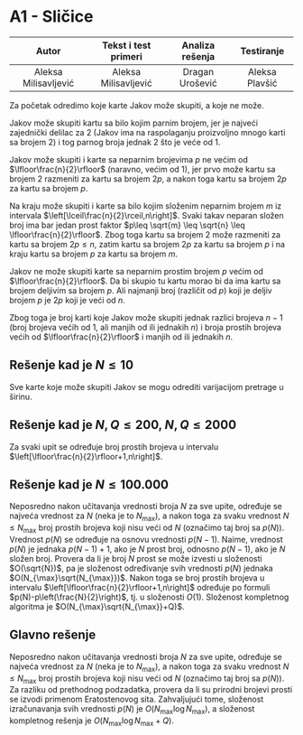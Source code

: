 # A1 - Sličice

| Autor | Tekst i test primeri | Analiza rеšenja | Testiranje |
|:-:|:-:|:-:|:-:|
| Aleksa Milisavljević | Aleksa Milisavljević | Dragan Urošević | Aleksa Plavšić |

Za početak odredimo koje karte Jakov može skupiti, a koje ne može.

Jakov može skupiti kartu sa bilo kojim parnim brojem, jer je najveći zajednički delilac za $2$ (Jakov ima na raspolaganju proizvoljno mnogo karti sa brojem $2$) i tog parnog broja jednak $2$ što je veće od $1$.

Jakov može skupiti i karte sa neparnim brojevima $p$ ne većim od $\lfloor\frac{n}{2}\rfloor$ (naravno, većim od $1$), jer prvo može kartu sa brojem $2$ razmeniti za kartu sa brojem $2p$, a nakon toga kartu sa brojem $2p$ za kartu sa brojem $p$.

Na kraju može skupiti i karte sa bilo kojim složenim neparnim brojem $m$ iz intervala $\left[\lceil\frac{n}{2}\rceil,n\right]$. Svaki takav neparan složen broj ima bar jedan prost faktor $p\leq \sqrt{m} \leq \sqrt{n} \leq \lfloor\frac{n}{2}\rfloor$. Zbog toga kartu sa brojem $2$ može razmeniti za kartu sa brojem $2p\leq n$, zatim kartu sa brojem $2p$ za kartu sa brojem $p$ i na kraju kartu sa brojem $p$ za kartu sa brojem $m$.

Jakov ne može skupiti karte sa neparnim prostim brojem $p$ većim od $\lfloor\frac{n}{2}\rfloor$. Da bi skupio tu kartu morao bi da ima kartu sa brojem deljivim sa brojem $p$. Ali najmanji broj (različit od $p$) koji je deljiv brojem $p$ je $2p$ koji je veći od $n$.

Zbog toga je broj karti koje Jakov može skupiti jednak razlici brojeva $n-1$ (broj brojeva većih od $1$, ali manjih od ili jednakih $n$) i broja prostih brojeva većih od $\lfloor\frac{n}{2}\rfloor$ i manjih od ili jednakih $n$.

## Rešenje kad je $N \leq 10$
Sve karte koje može skupiti Jakov se mogu odrediti varijacijom pretrage u širinu.

## Rešenje kad je $N, Q \leq 200$, $N, Q \leq 2000$

Za svaki upit se određuje broj prostih brojeva u intervalu $\left[\lfloor\frac{n}{2}\rfloor+1,n\right]$.

## Rešenje kad je $N \leq 100.000$
Neposredno nakon učitavanja vrednosti broja $N$ za sve upite, određuje se najveća vrednost za $N$ (neka je to $N_{\max}$), a nakon toga za svaku vrednost $N \leq N_{\max}$ broj prostih brojeva koji nisu veći od $N$ (označimo taj broj sa $p(N)$).  Vrednost $p(N)$ se određuje na osnovu vrednosti $p(N-1)$. Naime, vrednost $p(N)$ je jednaka $p(N-1)+1$, ako je $N$ prost broj, odnosno $p(N-1)$, ako je $N$ složen broj. Provera da li je broj $N$ prost se može izvesti u složenosti $O(\sqrt{N})$, pa je složenost određivanje svih vrednosti $p(N)$ jednaka $O(N_{\max}\sqrt{N_{\max}})$.
 Nakon toga se broj prostih brojeva u intervalu  $\left[\lfloor\frac{n}{2}\rfloor+1,n\right]$ određuje po formuli $p(N)-p\left(\frac{N}{2}\right)$, tj. u složenosti $O(1)$. Složenost kompletnog algoritma je $O(N_{\max}\sqrt{N_{\max}}+Q)$.

## Glavno rešenje

Neposredno nakon učitavanja vrednosti broja $N$ za sve upite, određuje se najveća vrednost za $N$ (neka je to $N_{\max}$), a nakon toga za svaku vrednost $N \leq N_{\max}$ broj prostih brojeva koji nisu veći od $N$ (označimo taj broj sa $p(N)$).  Za razliku od prethodnog podzadatka, provera da li su prirodni brojevi prosti se izvodi primenom Eratostenovog sita. Zahvaljujući tome, složenost izračunavanja svih vrednosti $p(N)$ je $O(N_{\max}\log N_{\max})$, a složenost kompletnog rešenja je $O(N_{\max}\log N_{\max} + Q)$.

